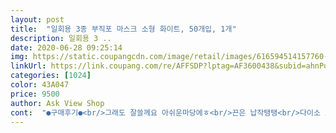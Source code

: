 ```yaml
---
layout: post 
title:  "일회용 3종 부직포 마스크 소형 화이트, 50개입, 1개" 
description: 일회용 3 ..
date: 2020-06-28 09:25:14 
img: https://static.coupangcdn.com/image/retail/images/616594514157760-0646c1e9-fa8e-44f3-b033-f10b1012a6dd.png 
linkUrl: https://link.coupang.com/re/AFFSDP?lptag=AF3600438&subid=ahnPublicAsk&pageKey=1579282766&itemId=2700203412&vendorItemId=70690557384&traceid=V0-113-55b2e207d5279423 
categories: [1024] 
color: 43A047 
price: 9500 
author: Ask View Shop 
cont:  "●구매후기●<br/>그래도 잘쓸께요 아쉬운마당에ㅎ<br/>끈은 납작탱탱<br/>다이소 소형보다 가로가 조금 작고<br/>단, 마스크끈이 안쪽으로 붙어있는 스타일<br/>당겨도 톡 끊어지진 않아요 냄새도 안나고<br/>바깥으로 붙어있음 좋았으련만<br/>어제 산게 있어서 당연히 자세히 인보고 큰제목만 보고 샀더니 소형이네요 반품하기 귀찮아서 조카 줄렵니다<br/>유아한테는 좋겠어요<br/>재질이나 끈상태 양호하나 기존 소형보다 약간 작아요 가로세로 다.<br/>.<br/>조금씩.<br/>.<br/><br/>큰제목에 소형이라는 말이라도 있었으면... <br/>.<br/>ㅠㅠ<br/>" 
---
```

